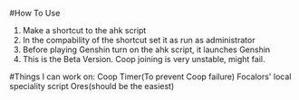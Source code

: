 #How To Use
1. Make a shortcut to the ahk script
2. In the compability of the shortcut set it as run as administrator
3. Before playing Genshin turn on the ahk script, it launches Genshin
4. This is the Beta Version. Coop joining is very unstable, might fail.

#Things I can work on:
Coop Timer(To prevent Coop failure)
Focalors' local speciality script
Ores(should be the easiest)